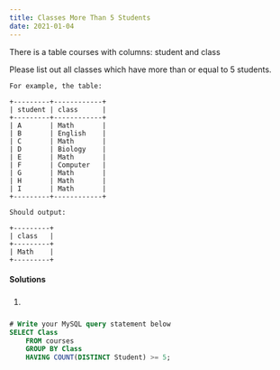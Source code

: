 ```yaml
---
title: Classes More Than 5 Students
date: 2021-01-04
---
```

There is a table courses with columns: student and class

Please list out all classes which have more than or equal to 5 students.

```
For example, the table:

+---------+------------+
| student | class      |
+---------+------------+
| A       | Math       |
| B       | English    |
| C       | Math       |
| D       | Biology    |
| E       | Math       |
| F       | Computer   |
| G       | Math       |
| H       | Math       |
| I       | Math       |
+---------+------------+

Should output:

+---------+
| class   |
+---------+
| Math    |
+---------+
```

#### Solutions

1. ##### 

```sql
# Write your MySQL query statement below
SELECT Class
    FROM courses
    GROUP BY Class
    HAVING COUNT(DISTINCT Student) >= 5;
```
